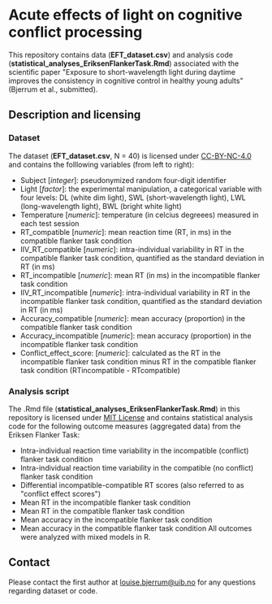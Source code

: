 # Acute effects of light on cognitive conflict processing 
This repository contains data (**EFT_dataset.csv**) and analysis code (**statistical_analyses_EriksenFlankerTask.Rmd**) associated with the scientific paper "Exposure to short-wavelength light during daytime improves the consistency in cognitive control in healthy young adults" (Bjerrum et al., submitted). 
## Description and licensing 
### Dataset
The dataset (**EFT_dataset.csv**, N = 40) is licensed under [CC-BY-NC-4.0](https://creativecommons.org/licenses/by-nc/4.0/) and contains the folllowing variables (from left to right): 
- Subject [*integer*]: pseudonymized random four-digit identifier
- Light [*factor*]: the experimental manipulation, a categorical variable with four levels: DL (white dim light), SWL (short-wavelength light), LWL (long-wavelength light), BWL (bright white light)
- Temperature [*numeric*]: temperature (in celcius degreees) measured in each test session
- RT_compatible [*numeric*]: mean reaction time (RT, in ms) in the compatible flanker task condition
- IIV_RT_compatible [*numeric*]: intra-individual variability in RT in the compatible flanker task condition, quantified as the standard deviation in RT (in ms)
- RT_incompatible [*numeric*]: mean RT (in ms) in the incompatible flanker task condition
- IIV_RT_incompatible [*numeric*]: intra-individual variability in RT in the incompatible flanker task condition, quantified as the standard deviation in RT (in ms)
- Accuracy_compatible [*numeric*]: mean accuracy (proportion) in the compatible flanker task condition
- Accuracy_incompatible [*numeric*]: mean accuracy (proportion) in the incompatible flanker task condition
- Conflict_effect_score: [*numeric*]: calculated as the RT in the incompatible flanker task condition minus RT in the compatible flanker task condition (RTincompatible - RTcompatible)
### Analysis script 
The .Rmd file (**statistical_analyses_EriksenFlankerTask.Rmd**) in this repository is licensed under [MIT License](https://choosealicense.com/licenses/mit/) and contains statistical analysis code for the following outcome measures (aggregated data) from the Eriksen Flanker Task: 
- Intra-individual reaction time variability in the incompatible (conflict) flanker task condition
- Intra-individual reaction time variability in the compatible (no conflict) flanker task condition
- Differential incompatible-compatible RT scores (also referred to as "conflict effect scores")
- Mean RT in the incompatible flanker task condition
- Mean RT in the compatible flanker task condition
- Mean accuracy in the incompatible flanker task condition
- Mean accuracy in the compatible flanker task condition
All outcomes were analyzed with mixed models in R. 
## Contact
Please contact the first author at louise.bjerrum@uib.no for any questions regarding dataset or code.
